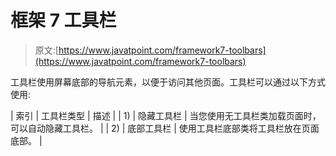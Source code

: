 # 框架 7 工具栏

> 原文:[https://www.javatpoint.com/framework7-toolbars](https://www.javatpoint.com/framework7-toolbars)

工具栏使用屏幕底部的导航元素，以便于访问其他页面。工具栏可以通过以下方式使用:

| 索引 | 工具栏类型 | 描述 |
| 1) | 隐藏工具栏 | 当您使用无工具栏类加载页面时，可以自动隐藏工具栏。 |
| 2) | 底部工具栏 | 使用工具栏底部类将工具栏放在页面底部。 |